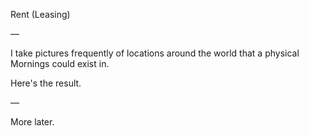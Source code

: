 Rent (Leasing)

—

I take pictures frequently of locations around the world that a physical Mornings could exist in.

Here's the result.

—

More later.
